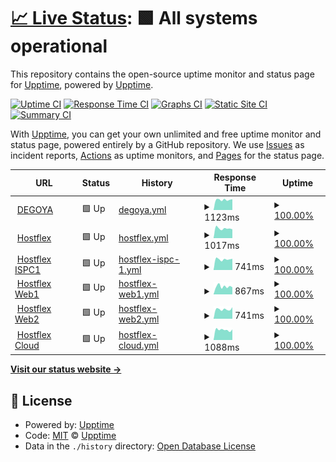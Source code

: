 # [📈 Live Status](https://demo.upptime.js.org): <!--live status--> **🟩 All systems operational**

This repository contains the open-source uptime monitor and status page for [Upptime](https://upptime.js.org), powered by [Upptime](https://github.com/upptime/upptime).

[![Uptime CI](https://github.com/koj-co/upptime/workflows/Uptime%20CI/badge.svg)](https://github.com/koj-co/upptime/actions?query=workflow%3A%22Uptime+CI%22)
[![Response Time CI](https://github.com/koj-co/upptime/workflows/Response%20Time%20CI/badge.svg)](https://github.com/koj-co/upptime/actions?query=workflow%3A%22Response+Time+CI%22)
[![Graphs CI](https://github.com/koj-co/upptime/workflows/Graphs%20CI/badge.svg)](https://github.com/koj-co/upptime/actions?query=workflow%3A%22Graphs+CI%22)
[![Static Site CI](https://github.com/koj-co/upptime/workflows/Static%20Site%20CI/badge.svg)](https://github.com/koj-co/upptime/actions?query=workflow%3A%22Static+Site+CI%22)
[![Summary CI](https://github.com/koj-co/upptime/workflows/Summary%20CI/badge.svg)](https://github.com/koj-co/upptime/actions?query=workflow%3A%22Summary+CI%22)

With [Upptime](https://upptime.js.org), you can get your own unlimited and free uptime monitor and status page, powered entirely by a GitHub repository. We use [Issues](https://github.com/upptime/upptime/issues) as incident reports, [Actions](https://github.com/upptime/upptime/actions) as uptime monitors, and [Pages](https://demo.upptime.js.org) for the status page.

<!--start: status pages-->
<!-- This summary is generated by Upptime (https://github.com/upptime/upptime) -->
<!-- Do not edit this manually, your changes will be overwritten -->
<!-- prettier-ignore -->
| URL | Status | History | Response Time | Uptime |
| --- | ------ | ------- | ------------- | ------ |
| <img alt="" src="https://favicons.githubusercontent.com/degoya.digital" height="13"> [DEGOYA](https://degoya.digital) | 🟩 Up | [degoya.yml](https://github.com/degoya/Upptime/commits/HEAD/history/degoya.yml) | <details><summary><img alt="Response time graph" src="./graphs/degoya/response-time-week.png" height="20"> 1123ms</summary><br><a href="https://degoya.upptime.js.org/history/degoya"><img alt="Response time 1007" src="https://img.shields.io/endpoint?url=https%3A%2F%2Fraw.githubusercontent.com%2Fdegoya%2FUpptime%2FHEAD%2Fapi%2Fdegoya%2Fresponse-time.json"></a><br><a href="https://degoya.upptime.js.org/history/degoya"><img alt="24-hour response time 0" src="https://img.shields.io/endpoint?url=https%3A%2F%2Fraw.githubusercontent.com%2Fdegoya%2FUpptime%2FHEAD%2Fapi%2Fdegoya%2Fresponse-time-day.json"></a><br><a href="https://degoya.upptime.js.org/history/degoya"><img alt="7-day response time 1123" src="https://img.shields.io/endpoint?url=https%3A%2F%2Fraw.githubusercontent.com%2Fdegoya%2FUpptime%2FHEAD%2Fapi%2Fdegoya%2Fresponse-time-week.json"></a><br><a href="https://degoya.upptime.js.org/history/degoya"><img alt="30-day response time 1051" src="https://img.shields.io/endpoint?url=https%3A%2F%2Fraw.githubusercontent.com%2Fdegoya%2FUpptime%2FHEAD%2Fapi%2Fdegoya%2Fresponse-time-month.json"></a><br><a href="https://degoya.upptime.js.org/history/degoya"><img alt="1-year response time 1007" src="https://img.shields.io/endpoint?url=https%3A%2F%2Fraw.githubusercontent.com%2Fdegoya%2FUpptime%2FHEAD%2Fapi%2Fdegoya%2Fresponse-time-year.json"></a></details> | <details><summary><a href="https://degoya.upptime.js.org/history/degoya">100.00%</a></summary><a href="https://degoya.upptime.js.org/history/degoya"><img alt="All-time uptime 99.96%" src="https://img.shields.io/endpoint?url=https%3A%2F%2Fraw.githubusercontent.com%2Fdegoya%2FUpptime%2FHEAD%2Fapi%2Fdegoya%2Fuptime.json"></a><br><a href="https://degoya.upptime.js.org/history/degoya"><img alt="24-hour uptime 100.00%" src="https://img.shields.io/endpoint?url=https%3A%2F%2Fraw.githubusercontent.com%2Fdegoya%2FUpptime%2FHEAD%2Fapi%2Fdegoya%2Fuptime-day.json"></a><br><a href="https://degoya.upptime.js.org/history/degoya"><img alt="7-day uptime 100.00%" src="https://img.shields.io/endpoint?url=https%3A%2F%2Fraw.githubusercontent.com%2Fdegoya%2FUpptime%2FHEAD%2Fapi%2Fdegoya%2Fuptime-week.json"></a><br><a href="https://degoya.upptime.js.org/history/degoya"><img alt="30-day uptime 100.00%" src="https://img.shields.io/endpoint?url=https%3A%2F%2Fraw.githubusercontent.com%2Fdegoya%2FUpptime%2FHEAD%2Fapi%2Fdegoya%2Fuptime-month.json"></a><br><a href="https://degoya.upptime.js.org/history/degoya"><img alt="1-year uptime 99.96%" src="https://img.shields.io/endpoint?url=https%3A%2F%2Fraw.githubusercontent.com%2Fdegoya%2FUpptime%2FHEAD%2Fapi%2Fdegoya%2Fuptime-year.json"></a></details>
| <img alt="" src="https://favicons.githubusercontent.com/hostflex.de" height="13"> [Hostflex](https://hostflex.de) | 🟩 Up | [hostflex.yml](https://github.com/degoya/Upptime/commits/HEAD/history/hostflex.yml) | <details><summary><img alt="Response time graph" src="./graphs/hostflex/response-time-week.png" height="20"> 1017ms</summary><br><a href="https://degoya.upptime.js.org/history/hostflex"><img alt="Response time 888" src="https://img.shields.io/endpoint?url=https%3A%2F%2Fraw.githubusercontent.com%2Fdegoya%2FUpptime%2FHEAD%2Fapi%2Fhostflex%2Fresponse-time.json"></a><br><a href="https://degoya.upptime.js.org/history/hostflex"><img alt="24-hour response time 0" src="https://img.shields.io/endpoint?url=https%3A%2F%2Fraw.githubusercontent.com%2Fdegoya%2FUpptime%2FHEAD%2Fapi%2Fhostflex%2Fresponse-time-day.json"></a><br><a href="https://degoya.upptime.js.org/history/hostflex"><img alt="7-day response time 1017" src="https://img.shields.io/endpoint?url=https%3A%2F%2Fraw.githubusercontent.com%2Fdegoya%2FUpptime%2FHEAD%2Fapi%2Fhostflex%2Fresponse-time-week.json"></a><br><a href="https://degoya.upptime.js.org/history/hostflex"><img alt="30-day response time 942" src="https://img.shields.io/endpoint?url=https%3A%2F%2Fraw.githubusercontent.com%2Fdegoya%2FUpptime%2FHEAD%2Fapi%2Fhostflex%2Fresponse-time-month.json"></a><br><a href="https://degoya.upptime.js.org/history/hostflex"><img alt="1-year response time 888" src="https://img.shields.io/endpoint?url=https%3A%2F%2Fraw.githubusercontent.com%2Fdegoya%2FUpptime%2FHEAD%2Fapi%2Fhostflex%2Fresponse-time-year.json"></a></details> | <details><summary><a href="https://degoya.upptime.js.org/history/hostflex">100.00%</a></summary><a href="https://degoya.upptime.js.org/history/hostflex"><img alt="All-time uptime 100.00%" src="https://img.shields.io/endpoint?url=https%3A%2F%2Fraw.githubusercontent.com%2Fdegoya%2FUpptime%2FHEAD%2Fapi%2Fhostflex%2Fuptime.json"></a><br><a href="https://degoya.upptime.js.org/history/hostflex"><img alt="24-hour uptime 100.00%" src="https://img.shields.io/endpoint?url=https%3A%2F%2Fraw.githubusercontent.com%2Fdegoya%2FUpptime%2FHEAD%2Fapi%2Fhostflex%2Fuptime-day.json"></a><br><a href="https://degoya.upptime.js.org/history/hostflex"><img alt="7-day uptime 100.00%" src="https://img.shields.io/endpoint?url=https%3A%2F%2Fraw.githubusercontent.com%2Fdegoya%2FUpptime%2FHEAD%2Fapi%2Fhostflex%2Fuptime-week.json"></a><br><a href="https://degoya.upptime.js.org/history/hostflex"><img alt="30-day uptime 100.00%" src="https://img.shields.io/endpoint?url=https%3A%2F%2Fraw.githubusercontent.com%2Fdegoya%2FUpptime%2FHEAD%2Fapi%2Fhostflex%2Fuptime-month.json"></a><br><a href="https://degoya.upptime.js.org/history/hostflex"><img alt="1-year uptime 100.00%" src="https://img.shields.io/endpoint?url=https%3A%2F%2Fraw.githubusercontent.com%2Fdegoya%2FUpptime%2FHEAD%2Fapi%2Fhostflex%2Fuptime-year.json"></a></details>
| <img alt="" src="https://favicons.githubusercontent.com/ispc1.hostflex.de" height="13"> [Hostflex ISPC1](https://ispc1.hostflex.de) | 🟩 Up | [hostflex-ispc-1.yml](https://github.com/degoya/Upptime/commits/HEAD/history/hostflex-ispc-1.yml) | <details><summary><img alt="Response time graph" src="./graphs/hostflex-ispc-1/response-time-week.png" height="20"> 741ms</summary><br><a href="https://degoya.upptime.js.org/history/hostflex-ispc-1"><img alt="Response time 744" src="https://img.shields.io/endpoint?url=https%3A%2F%2Fraw.githubusercontent.com%2Fdegoya%2FUpptime%2FHEAD%2Fapi%2Fhostflex-ispc-1%2Fresponse-time.json"></a><br><a href="https://degoya.upptime.js.org/history/hostflex-ispc-1"><img alt="24-hour response time 0" src="https://img.shields.io/endpoint?url=https%3A%2F%2Fraw.githubusercontent.com%2Fdegoya%2FUpptime%2FHEAD%2Fapi%2Fhostflex-ispc-1%2Fresponse-time-day.json"></a><br><a href="https://degoya.upptime.js.org/history/hostflex-ispc-1"><img alt="7-day response time 741" src="https://img.shields.io/endpoint?url=https%3A%2F%2Fraw.githubusercontent.com%2Fdegoya%2FUpptime%2FHEAD%2Fapi%2Fhostflex-ispc-1%2Fresponse-time-week.json"></a><br><a href="https://degoya.upptime.js.org/history/hostflex-ispc-1"><img alt="30-day response time 828" src="https://img.shields.io/endpoint?url=https%3A%2F%2Fraw.githubusercontent.com%2Fdegoya%2FUpptime%2FHEAD%2Fapi%2Fhostflex-ispc-1%2Fresponse-time-month.json"></a><br><a href="https://degoya.upptime.js.org/history/hostflex-ispc-1"><img alt="1-year response time 744" src="https://img.shields.io/endpoint?url=https%3A%2F%2Fraw.githubusercontent.com%2Fdegoya%2FUpptime%2FHEAD%2Fapi%2Fhostflex-ispc-1%2Fresponse-time-year.json"></a></details> | <details><summary><a href="https://degoya.upptime.js.org/history/hostflex-ispc-1">100.00%</a></summary><a href="https://degoya.upptime.js.org/history/hostflex-ispc-1"><img alt="All-time uptime 100.00%" src="https://img.shields.io/endpoint?url=https%3A%2F%2Fraw.githubusercontent.com%2Fdegoya%2FUpptime%2FHEAD%2Fapi%2Fhostflex-ispc-1%2Fuptime.json"></a><br><a href="https://degoya.upptime.js.org/history/hostflex-ispc-1"><img alt="24-hour uptime 100.00%" src="https://img.shields.io/endpoint?url=https%3A%2F%2Fraw.githubusercontent.com%2Fdegoya%2FUpptime%2FHEAD%2Fapi%2Fhostflex-ispc-1%2Fuptime-day.json"></a><br><a href="https://degoya.upptime.js.org/history/hostflex-ispc-1"><img alt="7-day uptime 100.00%" src="https://img.shields.io/endpoint?url=https%3A%2F%2Fraw.githubusercontent.com%2Fdegoya%2FUpptime%2FHEAD%2Fapi%2Fhostflex-ispc-1%2Fuptime-week.json"></a><br><a href="https://degoya.upptime.js.org/history/hostflex-ispc-1"><img alt="30-day uptime 100.00%" src="https://img.shields.io/endpoint?url=https%3A%2F%2Fraw.githubusercontent.com%2Fdegoya%2FUpptime%2FHEAD%2Fapi%2Fhostflex-ispc-1%2Fuptime-month.json"></a><br><a href="https://degoya.upptime.js.org/history/hostflex-ispc-1"><img alt="1-year uptime 100.00%" src="https://img.shields.io/endpoint?url=https%3A%2F%2Fraw.githubusercontent.com%2Fdegoya%2FUpptime%2FHEAD%2Fapi%2Fhostflex-ispc-1%2Fuptime-year.json"></a></details>
| <img alt="" src="https://favicons.githubusercontent.com/web1.hostflex.de" height="13"> [Hostflex Web1](https://web1.hostflex.de) | 🟩 Up | [hostflex-web1.yml](https://github.com/degoya/Upptime/commits/HEAD/history/hostflex-web1.yml) | <details><summary><img alt="Response time graph" src="./graphs/hostflex-web1/response-time-week.png" height="20"> 867ms</summary><br><a href="https://degoya.upptime.js.org/history/hostflex-web1"><img alt="Response time 764" src="https://img.shields.io/endpoint?url=https%3A%2F%2Fraw.githubusercontent.com%2Fdegoya%2FUpptime%2FHEAD%2Fapi%2Fhostflex-web1%2Fresponse-time.json"></a><br><a href="https://degoya.upptime.js.org/history/hostflex-web1"><img alt="24-hour response time 0" src="https://img.shields.io/endpoint?url=https%3A%2F%2Fraw.githubusercontent.com%2Fdegoya%2FUpptime%2FHEAD%2Fapi%2Fhostflex-web1%2Fresponse-time-day.json"></a><br><a href="https://degoya.upptime.js.org/history/hostflex-web1"><img alt="7-day response time 867" src="https://img.shields.io/endpoint?url=https%3A%2F%2Fraw.githubusercontent.com%2Fdegoya%2FUpptime%2FHEAD%2Fapi%2Fhostflex-web1%2Fresponse-time-week.json"></a><br><a href="https://degoya.upptime.js.org/history/hostflex-web1"><img alt="30-day response time 799" src="https://img.shields.io/endpoint?url=https%3A%2F%2Fraw.githubusercontent.com%2Fdegoya%2FUpptime%2FHEAD%2Fapi%2Fhostflex-web1%2Fresponse-time-month.json"></a><br><a href="https://degoya.upptime.js.org/history/hostflex-web1"><img alt="1-year response time 764" src="https://img.shields.io/endpoint?url=https%3A%2F%2Fraw.githubusercontent.com%2Fdegoya%2FUpptime%2FHEAD%2Fapi%2Fhostflex-web1%2Fresponse-time-year.json"></a></details> | <details><summary><a href="https://degoya.upptime.js.org/history/hostflex-web1">100.00%</a></summary><a href="https://degoya.upptime.js.org/history/hostflex-web1"><img alt="All-time uptime 100.00%" src="https://img.shields.io/endpoint?url=https%3A%2F%2Fraw.githubusercontent.com%2Fdegoya%2FUpptime%2FHEAD%2Fapi%2Fhostflex-web1%2Fuptime.json"></a><br><a href="https://degoya.upptime.js.org/history/hostflex-web1"><img alt="24-hour uptime 100.00%" src="https://img.shields.io/endpoint?url=https%3A%2F%2Fraw.githubusercontent.com%2Fdegoya%2FUpptime%2FHEAD%2Fapi%2Fhostflex-web1%2Fuptime-day.json"></a><br><a href="https://degoya.upptime.js.org/history/hostflex-web1"><img alt="7-day uptime 100.00%" src="https://img.shields.io/endpoint?url=https%3A%2F%2Fraw.githubusercontent.com%2Fdegoya%2FUpptime%2FHEAD%2Fapi%2Fhostflex-web1%2Fuptime-week.json"></a><br><a href="https://degoya.upptime.js.org/history/hostflex-web1"><img alt="30-day uptime 100.00%" src="https://img.shields.io/endpoint?url=https%3A%2F%2Fraw.githubusercontent.com%2Fdegoya%2FUpptime%2FHEAD%2Fapi%2Fhostflex-web1%2Fuptime-month.json"></a><br><a href="https://degoya.upptime.js.org/history/hostflex-web1"><img alt="1-year uptime 100.00%" src="https://img.shields.io/endpoint?url=https%3A%2F%2Fraw.githubusercontent.com%2Fdegoya%2FUpptime%2FHEAD%2Fapi%2Fhostflex-web1%2Fuptime-year.json"></a></details>
| <img alt="" src="https://favicons.githubusercontent.com/web2.hostflex.de" height="13"> [Hostflex Web2](https://web2.hostflex.de) | 🟩 Up | [hostflex-web2.yml](https://github.com/degoya/Upptime/commits/HEAD/history/hostflex-web2.yml) | <details><summary><img alt="Response time graph" src="./graphs/hostflex-web2/response-time-week.png" height="20"> 741ms</summary><br><a href="https://degoya.upptime.js.org/history/hostflex-web2"><img alt="Response time 717" src="https://img.shields.io/endpoint?url=https%3A%2F%2Fraw.githubusercontent.com%2Fdegoya%2FUpptime%2FHEAD%2Fapi%2Fhostflex-web2%2Fresponse-time.json"></a><br><a href="https://degoya.upptime.js.org/history/hostflex-web2"><img alt="24-hour response time 0" src="https://img.shields.io/endpoint?url=https%3A%2F%2Fraw.githubusercontent.com%2Fdegoya%2FUpptime%2FHEAD%2Fapi%2Fhostflex-web2%2Fresponse-time-day.json"></a><br><a href="https://degoya.upptime.js.org/history/hostflex-web2"><img alt="7-day response time 741" src="https://img.shields.io/endpoint?url=https%3A%2F%2Fraw.githubusercontent.com%2Fdegoya%2FUpptime%2FHEAD%2Fapi%2Fhostflex-web2%2Fresponse-time-week.json"></a><br><a href="https://degoya.upptime.js.org/history/hostflex-web2"><img alt="30-day response time 740" src="https://img.shields.io/endpoint?url=https%3A%2F%2Fraw.githubusercontent.com%2Fdegoya%2FUpptime%2FHEAD%2Fapi%2Fhostflex-web2%2Fresponse-time-month.json"></a><br><a href="https://degoya.upptime.js.org/history/hostflex-web2"><img alt="1-year response time 717" src="https://img.shields.io/endpoint?url=https%3A%2F%2Fraw.githubusercontent.com%2Fdegoya%2FUpptime%2FHEAD%2Fapi%2Fhostflex-web2%2Fresponse-time-year.json"></a></details> | <details><summary><a href="https://degoya.upptime.js.org/history/hostflex-web2">100.00%</a></summary><a href="https://degoya.upptime.js.org/history/hostflex-web2"><img alt="All-time uptime 100.00%" src="https://img.shields.io/endpoint?url=https%3A%2F%2Fraw.githubusercontent.com%2Fdegoya%2FUpptime%2FHEAD%2Fapi%2Fhostflex-web2%2Fuptime.json"></a><br><a href="https://degoya.upptime.js.org/history/hostflex-web2"><img alt="24-hour uptime 100.00%" src="https://img.shields.io/endpoint?url=https%3A%2F%2Fraw.githubusercontent.com%2Fdegoya%2FUpptime%2FHEAD%2Fapi%2Fhostflex-web2%2Fuptime-day.json"></a><br><a href="https://degoya.upptime.js.org/history/hostflex-web2"><img alt="7-day uptime 100.00%" src="https://img.shields.io/endpoint?url=https%3A%2F%2Fraw.githubusercontent.com%2Fdegoya%2FUpptime%2FHEAD%2Fapi%2Fhostflex-web2%2Fuptime-week.json"></a><br><a href="https://degoya.upptime.js.org/history/hostflex-web2"><img alt="30-day uptime 100.00%" src="https://img.shields.io/endpoint?url=https%3A%2F%2Fraw.githubusercontent.com%2Fdegoya%2FUpptime%2FHEAD%2Fapi%2Fhostflex-web2%2Fuptime-month.json"></a><br><a href="https://degoya.upptime.js.org/history/hostflex-web2"><img alt="1-year uptime 100.00%" src="https://img.shields.io/endpoint?url=https%3A%2F%2Fraw.githubusercontent.com%2Fdegoya%2FUpptime%2FHEAD%2Fapi%2Fhostflex-web2%2Fuptime-year.json"></a></details>
| <img alt="" src="https://favicons.githubusercontent.com/cloud.hostflex.de" height="13"> [Hostflex Cloud](https://cloud.hostflex.de) | 🟩 Up | [hostflex-cloud.yml](https://github.com/degoya/Upptime/commits/HEAD/history/hostflex-cloud.yml) | <details><summary><img alt="Response time graph" src="./graphs/hostflex-cloud/response-time-week.png" height="20"> 1088ms</summary><br><a href="https://degoya.upptime.js.org/history/hostflex-cloud"><img alt="Response time 972" src="https://img.shields.io/endpoint?url=https%3A%2F%2Fraw.githubusercontent.com%2Fdegoya%2FUpptime%2FHEAD%2Fapi%2Fhostflex-cloud%2Fresponse-time.json"></a><br><a href="https://degoya.upptime.js.org/history/hostflex-cloud"><img alt="24-hour response time 0" src="https://img.shields.io/endpoint?url=https%3A%2F%2Fraw.githubusercontent.com%2Fdegoya%2FUpptime%2FHEAD%2Fapi%2Fhostflex-cloud%2Fresponse-time-day.json"></a><br><a href="https://degoya.upptime.js.org/history/hostflex-cloud"><img alt="7-day response time 1088" src="https://img.shields.io/endpoint?url=https%3A%2F%2Fraw.githubusercontent.com%2Fdegoya%2FUpptime%2FHEAD%2Fapi%2Fhostflex-cloud%2Fresponse-time-week.json"></a><br><a href="https://degoya.upptime.js.org/history/hostflex-cloud"><img alt="30-day response time 1030" src="https://img.shields.io/endpoint?url=https%3A%2F%2Fraw.githubusercontent.com%2Fdegoya%2FUpptime%2FHEAD%2Fapi%2Fhostflex-cloud%2Fresponse-time-month.json"></a><br><a href="https://degoya.upptime.js.org/history/hostflex-cloud"><img alt="1-year response time 972" src="https://img.shields.io/endpoint?url=https%3A%2F%2Fraw.githubusercontent.com%2Fdegoya%2FUpptime%2FHEAD%2Fapi%2Fhostflex-cloud%2Fresponse-time-year.json"></a></details> | <details><summary><a href="https://degoya.upptime.js.org/history/hostflex-cloud">100.00%</a></summary><a href="https://degoya.upptime.js.org/history/hostflex-cloud"><img alt="All-time uptime 100.00%" src="https://img.shields.io/endpoint?url=https%3A%2F%2Fraw.githubusercontent.com%2Fdegoya%2FUpptime%2FHEAD%2Fapi%2Fhostflex-cloud%2Fuptime.json"></a><br><a href="https://degoya.upptime.js.org/history/hostflex-cloud"><img alt="24-hour uptime 100.00%" src="https://img.shields.io/endpoint?url=https%3A%2F%2Fraw.githubusercontent.com%2Fdegoya%2FUpptime%2FHEAD%2Fapi%2Fhostflex-cloud%2Fuptime-day.json"></a><br><a href="https://degoya.upptime.js.org/history/hostflex-cloud"><img alt="7-day uptime 100.00%" src="https://img.shields.io/endpoint?url=https%3A%2F%2Fraw.githubusercontent.com%2Fdegoya%2FUpptime%2FHEAD%2Fapi%2Fhostflex-cloud%2Fuptime-week.json"></a><br><a href="https://degoya.upptime.js.org/history/hostflex-cloud"><img alt="30-day uptime 100.00%" src="https://img.shields.io/endpoint?url=https%3A%2F%2Fraw.githubusercontent.com%2Fdegoya%2FUpptime%2FHEAD%2Fapi%2Fhostflex-cloud%2Fuptime-month.json"></a><br><a href="https://degoya.upptime.js.org/history/hostflex-cloud"><img alt="1-year uptime 100.00%" src="https://img.shields.io/endpoint?url=https%3A%2F%2Fraw.githubusercontent.com%2Fdegoya%2FUpptime%2FHEAD%2Fapi%2Fhostflex-cloud%2Fuptime-year.json"></a></details>

<!--end: status pages-->

[**Visit our status website →**](https://demo.upptime.js.org)

## 📄 License

- Powered by: [Upptime](https://github.com/upptime/upptime)
- Code: [MIT](./LICENSE) © [Upptime](https://upptime.js.org)
- Data in the `./history` directory: [Open Database License](https://opendatacommons.org/licenses/odbl/1-0/)

